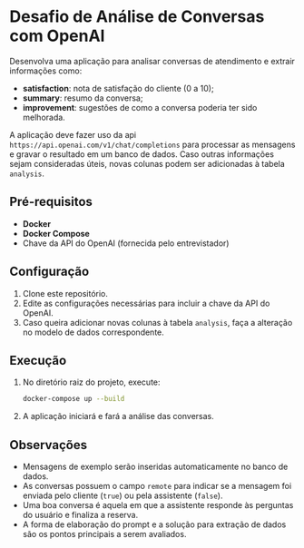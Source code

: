 # Desafio de Análise de Conversas com OpenAI

Desenvolva uma aplicação para analisar conversas de atendimento e extrair informações como:
- **satisfaction**: nota de satisfação do cliente (0 a 10);
- **summary**: resumo da conversa;
- **improvement**: sugestões de como a conversa poderia ter sido melhorada.

A aplicação deve fazer uso da api `https://api.openai.com/v1/chat/completions` para processar as mensagens e gravar o resultado em um banco de dados. Caso outras informações sejam consideradas úteis, novas colunas podem ser adicionadas à tabela `analysis`.

## Pré-requisitos

- **Docker**  
- **Docker Compose**  
- Chave da API do OpenAI (fornecida pelo entrevistador)

## Configuração

1. Clone este repositório.
2. Edite as configurações necessárias para incluir a chave da API do OpenAI.
3. Caso queira adicionar novas colunas à tabela `analysis`, faça a alteração no modelo de dados correspondente.

## Execução

1. No diretório raiz do projeto, execute:
   ```bash
   docker-compose up --build
   ```
2. A aplicação iniciará e fará a análise das conversas.

## Observações

- Mensagens de exemplo serão inseridas automaticamente no banco de dados.
- As conversas possuem o campo `remote` para indicar se a mensagem foi enviada pelo cliente (`true`) ou pela assistente (`false`).
- Uma boa conversa é aquela em que a assistente responde às perguntas do usuário e finaliza a reserva.  
- A forma de elaboração do prompt e a solução para extração de dados são os pontos principais a serem avaliados.
